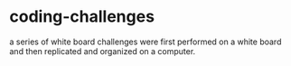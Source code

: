 # coding-challenges

a series of white board challenges were first performed on a white board and then replicated and organized on a computer.
